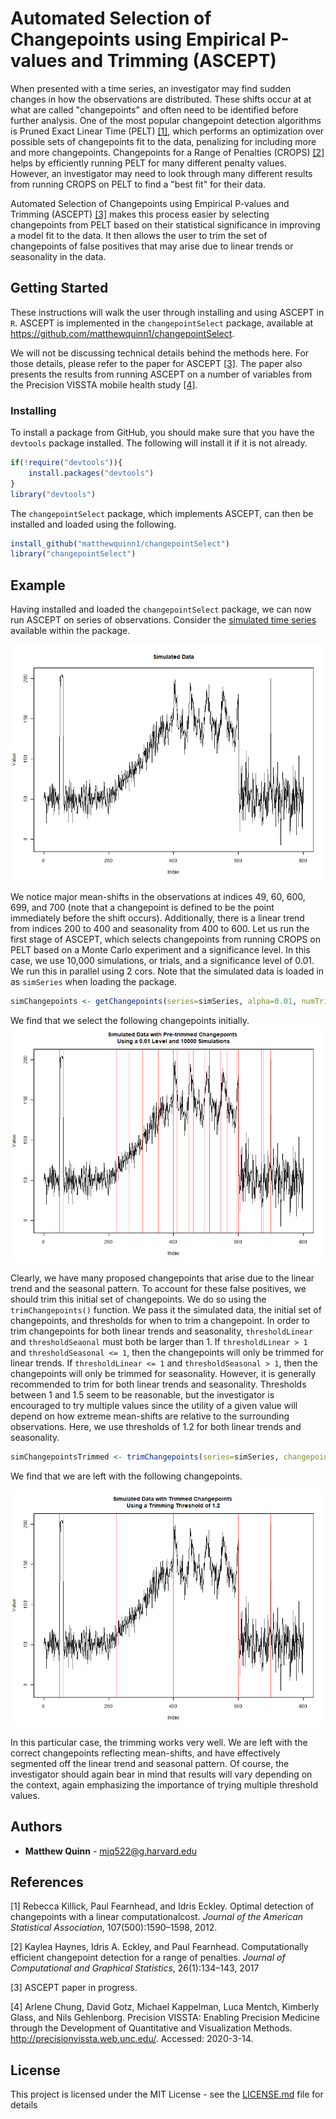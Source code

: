 # Automated Selection of Changepoints using Empirical P-values and Trimming (ASCEPT)

When presented with a time series, an investigator may find sudden changes in how the observations are distributed. These shifts occur at at what are called "changepoints" and often need to be identified before further analysis. One of the most popular changepoint detection algorithms is Pruned Exact Linear Time (PELT) [[1]](#1), which performs an optimization over possible sets of changepoints fit to the data, penalizing for including more and more changepoints. Changepoints for a Range of Penalties (CROPS) [[2]](#2) helps by efficiently running PELT for many different penalty values. However, an investigator may need to look through many different results from running CROPS on PELT to find a "best fit" for their data.

Automated Selection of Changepoints using Empirical P-values and Trimming (ASCEPT) [[3]](#3) makes this process easier by selecting changepoints from PELT based on their statistical significance in improving a model fit to the data. It then allows the user to trim the set of changepoints of false positives that may arise due to linear trends or seasonality in the data.


## Getting Started

These instructions will walk the user through installing and using ASCEPT in ``R``. ASCEPT is implemented in the ``changepointSelect`` package, available at <https://github.com/matthewquinn1/changepointSelect>.

We will not be discussing technical details behind the methods here. For those details, please refer to the paper for ASCEPT [[3]](#3). The paper also presents the results from running ASCEPT on a number of variables from the Precision VISSTA mobile health study [[4]](#4).

### Installing

To install a package from GitHub, you should make sure that you have the ``devtools`` package installed. The following will install it if it is not already.

```r
if(!require("devtools")){
    install.packages("devtools")
}
library("devtools")
```

The ``changepointSelect`` package, which implements ASCEPT, can then be installed and loaded using the following.

```r
install_github("matthewquinn1/changepointSelect")
library("changepointSelect")
```

## Example

Having installed and loaded the ``changepointSelect`` package, we can now run ASCEPT on series of observations. Consider the [simulated time series](data/simSeries.RData) available within the package.

![Figure 1](man/figures/Sim_results1.png "Simulated Data")

We notice major mean-shifts in the observations at indices 49, 60, 600, 699, and 700 (note that a changepoint is defined to be the point immediately before the shift occurs). Additionally, there is a linear trend from indices 200 to 400 and seasonality from 400 to 600. Let us run the first stage of ASCEPT, which selects changepoints from running CROPS on PELT based on a Monte Carlo experiment and a significance level. In this case, we use 10,000 simulations, or trials, and a significance level of 0.01. We run this in parallel using 2 cors. Note that the simulated data is loaded in as ``simSeries`` when loading the package.

```r
simChangepoints <- getChangepoints(series=simSeries, alpha=0.01, numTrials=10000, serial=F, numCores = 2)
```

We find that we select the following changepoints initially.
![Figure 2](man/figures/Sim_results2.png "Simulated Data")

Clearly, we have many proposed changepoints that arise due to the linear trend and the seasonal pattern. To account for these false positives, we should trim this initial set of changepoints. We do so using the ``trimChangepoints()`` function. We pass it the simulated data, the initial set of changepoints, and thresholds for when to trim a changepoint. In order to trim changepoints for both linear trends and seasonality, ``thresholdLinear`` and ``thresholdSeaonal`` must both be larger than 1. If  ``thresholdLinear > 1`` and  ``thresholdSeasonal <= 1``, then the changepoints will only be trimmed for linear trends. If  ``thresholdLinear <= 1`` and  ``thresholdSeasonal > 1``, then the changepoints will only be trimmed for seasonality. However, it is generally recommended to trim for both linear trends and seasonality. Thresholds between 1 and 1.5 seem to be reasonable, but the investigator is encouraged to try multiple values since the utility of a given value will depend on how extreme mean-shifts are relative to the surrounding observations. Here, we use thresholds of 1.2 for both linear trends and seasonality.

```r
simChangepointsTrimmed <- trimChangepoints(series=simSeries, changepoints=simChangepoints, thresholdLinear=1.2, thresholdSeasonal=1.2)
```

We find that we are left with the following changepoints.

![Figure 3](man/figures/Sim_results3.png "Simulated Data")

In this particular case, the trimming works very well. We are left with the correct changepoints reflecting mean-shifts, and have effectively segmented off the linear trend and seasonal pattern. Of course, the investigator should again bear in mind that results will vary depending on the context, again emphasizing the importance of trying multiple threshold values.


## Authors

* **Matthew Quinn** -  <mjq522@g.harvard.edu>

## References
<a id="1">[1]</a> 
Rebecca Killick, Paul Fearnhead, and Idris Eckley. Optimal detection of changepoints with a linear computationalcost. *Journal of the American Statistical Association*, 107(500):1590–1598, 2012.

<a id="2">[2]</a> 
Kaylea Haynes, Idris A. Eckley, and Paul Fearnhead. Computationally efficient changepoint detection for a range of penalties. *Journal of Computational and Graphical Statistics*, 26(1):134–143, 2017

<a id="3">[3]</a> 
ASCEPT paper in progress.

<a id="4">[4]</a> 
Arlene Chung, David Gotz, Michael Kappelman, Luca Mentch, Kimberly Glass, and Nils Gehlenborg. Precision VISSTA: Enabling Precision Medicine through the Development of Quantitative and Visualization Methods. http://precisionvissta.web.unc.edu/. Accessed: 2020-3-14.

## License

This project is licensed under the MIT License - see the [LICENSE.md](LICENSE.md) file for details


